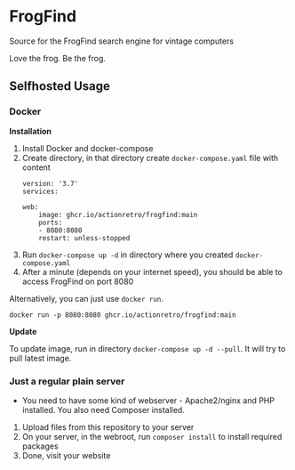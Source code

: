 # FrogFind
Source for the FrogFind search engine for vintage computers

Love the frog. Be the frog.

## Selfhosted Usage
### Docker
**Installation**  

1. Install Docker and docker-compose
1. Create directory, in that directory create `docker-compose.yaml` file with content
    ```
    version: '3.7'
    services:

    web:
        image: ghcr.io/actionretro/frogfind:main
        ports:
        - 8080:8080
        restart: unless-stopped
    ```
1. Run `docker-compose up -d` in directory where you created `docker-compose.yaml`
1. After a minute (depends on your internet speed), you should be able to access FrogFind on port 8080

Alternatively, you can just use `docker run`.
```
docker run -p 8080:8080 ghcr.io/actionretro/frogfind:main
```

**Update**  

To update image, run in directory `docker-compose up -d --pull`. It will try to pull latest image.

### Just a regular plain server
* You need to have some kind of webserver - Apache2/nginx and PHP installed. You also need Composer installed.

1. Upload files from this repository to your server
2. On your server, in the webroot, run `composer install` to install required packages
3. Done, visit your website